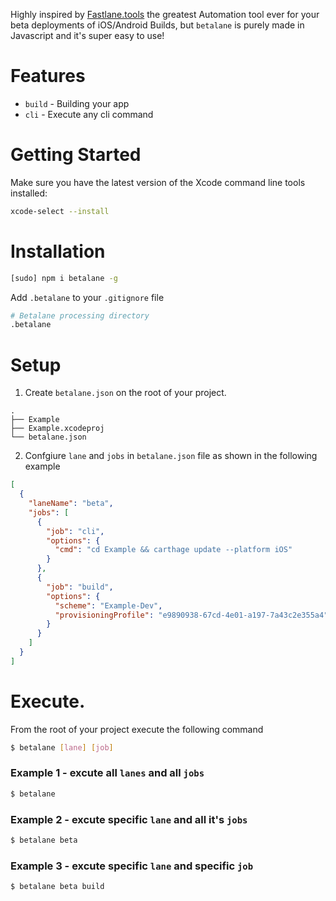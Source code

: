 Highly inspired by [Fastlane.tools](https://fastlane.tools/) the greatest Automation tool ever for your beta deployments of iOS/Android Builds, but `betalane` is purely made in Javascript and it's super easy to use! 

# Features

* `build` - Building your app
* `cli` - Execute any cli command

# Getting Started

Make sure you have the latest version of the Xcode command line tools installed:

```sh
xcode-select --install
```

# Installation

```sh
[sudo] npm i betalane -g
```

Add `.betalane` to your `.gitignore` file

```sh
# Betalane processing directory
.betalane
```

# Setup

1. Create `betalane.json` on the root of your project.
```
.
├── Example
├── Example.xcodeproj
└── betalane.json
```

2. Confgiure `lane` and `jobs` in `betalane.json` file as shown in the following example

```json
[
  {
    "laneName": "beta",
    "jobs": [
      {
        "job": "cli",
        "options": {
          "cmd": "cd Example && carthage update --platform iOS"
        }
      },
      {
        "job": "build",
        "options": {
          "scheme": "Example-Dev",
          "provisioningProfile": "e9890938-67cd-4e01-a197-7a43c2e355a4"
        }
      }
    ]
  }
]
```

# Execute.

From the root of your project execute the following command 
```sh
$ betalane [lane] [job]
```

### Example 1 - excute all `lanes` and all `jobs`
```sh
$ betalane
```

### Example 2 - excute specific `lane` and all it's `jobs`
```sh
$ betalane beta
```

### Example 3 - excute specific `lane` and specific `job`
```sh
$ betalane beta build
```